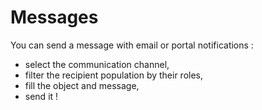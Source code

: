 # Messages

You can send a message with email or portal notifications : 
 - select the communication channel, 
 - filter the recipient population by their roles,
 - fill the object and message,
 - send it !